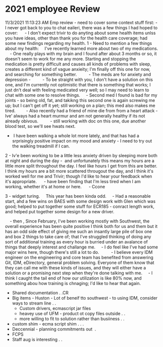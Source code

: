 # 2021 employee Review

11/3/2021 11:13:23 AM
Emp review - need to cover some context stuff first:
\- I never got back to you to chat eaileri, there was a few things I had hoped to cover:
     - I don't expect trivir to do anyting about some health items unlss you have ideas, other than thank you for the health care coverage; had some new findings regarding my health.
1 - Need to mention a few things about my health:
    I've recently learned more about two of my medications.
    - One really plays with my brain and I found after about 3 months or so, it doesn't seem to work for me any more. Starting and stopping the medication is pretty difficult and causes all kinds of problems with sleep, creates a different kind of vague anxieity; I'm finally off this one for now, and searching for something better.
         - The meds are for anxiety and depression -
         - To be straight with you, I don't have a solution on this one, and I'm currently not optimistic that there is something that works; I just dn't deal with feeling medicated very well; so I may need to learn to chat with some one to resolve things.
    - Second med I found is bad for my joints - so being old, fat, and takikng this second one is again screwing me up; but I can't get off it yet; still working on a plan; this med also makes me tired.    
    - Also recently had a friend of mine die from from a heart attack - Ive' always had a heart murmur and am not generally healthy if its not already obivous.
         - still working with doc on this one, due another blood test, so we'll see hwats next.

*  I have been walking a whole lot more lately, and that has had a srprisingly positive impact on my mood and anxiety - I need to try out the walking treadmill if I can.
	

2 - Iv'e been working to be a little less anxiety driven by sleeping more both at night and during the day -  and unfortunately this means my hours are a little more split throughout the day. I feel like hours I get from this are better. I think my hours are a bit more scattered througout the day, and I think it's worked well for me and Trivir; though I'd like to hear your feedback when it's appropriate.
     - have been finding that I'm less tired when I am working, whether it's at home or here.
     - Ccone

3 - widget turing.
    This year has been kinda odd.
    - Had a reasonable start, ahd a few wins on BAES with some design work with Glen which was good; helped to put together some stuff for ECR185 - conract length work, and helped put together some design for a new driver.

    - then , Since February, I've been working mostly with Southwest, the overall experience has been quite positive I think both for us and them but it has an odd side effect of giving me such an insantly large pile of box one and box 2 things to take care of; that I've struggled thinking of doing any sort of additional training as every hour is burried under an avalance of things that deeply interest and challange me.
    - I do feel like I've had some major wins here, though there's still a lot to do.
         - I believe every IDM engineer on the engineering and core team has benefited from answering Git, IDM, eDirectory, general problem solving. Everyone of them know that they can call me with these kinds of issues, and they will either have a solution or a promising next step when they're done talking with me.
    - I think I caught the tail end of how our utilization is like 80% now, and something abou how training is chnaging; I'd like to hear that again.

* Shared documentation . .CR
* Big items - Huston - Lot of beneif tto southwest - to using IDM, consider ways to stream line . .
	* Custom drivers, ecmascript jar files
	* heavey use of UFM - product ot copy files outside . .
	* more willing to fit to solution rather than busiiness . .
* custom shim - ecma script shim . . .
* Deccennial - planning commitments out  .
* FCPS
* Staff aug is interesting . .
